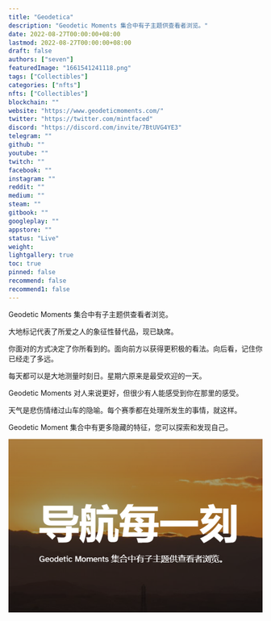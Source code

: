 ```yaml
---
title: "Geodetica"
description: "Geodetic Moments 集合中有子主题供查看者浏览。"
date: 2022-08-27T00:00:00+08:00
lastmod: 2022-08-27T00:00:00+08:00
draft: false
authors: ["seven"]
featuredImage: "1661541241118.png"
tags: ["Collectibles"]
categories: ["nfts"]
nfts: ["Collectibles"]
blockchain: ""
website: "https://www.geodeticmoments.com/"
twitter: "https://twitter.com/mintfaced"
discord: "https://discord.com/invite/7BtUVG4YE3"
telegram: ""
github: ""
youtube: ""
twitch: ""
facebook: ""
instagram: ""
reddit: ""
medium: ""
steam: ""
gitbook: ""
googleplay: ""
appstore: ""
status: "Live"
weight: 
lightgallery: true
toc: true
pinned: false
recommend: false
recommend1: false
---
```

Geodetic Moments 集合中有子主题供查看者浏览。

大地标记代表了所爱之人的象征性替代品，现已缺席。

你面对的方式决定了你所看到的。面向前方以获得更积极的看法。向后看，记住你已经走了多远。

每天都可以是大地测量时刻日。星期六原来是最受欢迎的一天。

Geodetic Moments 对人来说更好，但很少有人能感受到你在那里的感受。

天气是悲伤情绪过山车的隐喻。每个赛季都在处理所发生的事情，就这样。

Geodetic Moment 集合中有更多隐藏的特征，您可以探索和发现自己。

![nft](1661541186311.png)